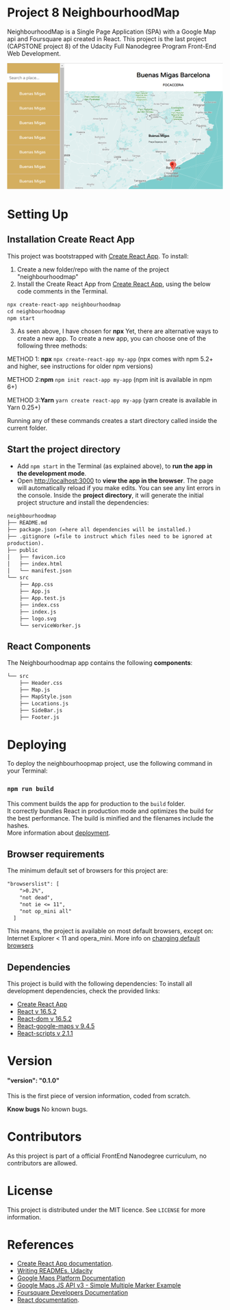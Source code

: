 # Project 8 NeighbourhoodMap 	
NeighbourhoodMap is a Single Page Application (SPA) with a Google Map api and Foursquare api created in React.
This project is the last project (CAPSTONE project 8) of the Udacity Full Nanodegree Program Front-End Web Development.

![neighborhoodmap](https://github.com/dianavile/NeighbourhoodMap/blob/master/Neighbourhoodmap.png)

Setting Up
=================
## Installation Create React App
This project was bootstrapped with [Create React App](https://github.com/facebook/create-react-app).
To install: 

1) Create a new folder/repo with the name of the project "neighbourhoodmap"
2) Install the Create React App from [Create React App](https://github.com/facebook/create-react-app),
using the below code comments in the Terminal.
```
npx create-react-app neighbourhoodmap
cd neighbourhoodmap
npm start
```
3) As seen above, I have chosen for __npx__ 
Yet, there are alternative ways to create a new app. 
To create a new app, you can choose one of the following three methods:

METHOD 1: __npx__
`npx create-react-app my-app` (npx comes with npm 5.2+ and higher, see instructions for older npm versions)

METHOD 2:__npm__
`npm init react-app my-app` (npm init <initializer> is available in npm 6+)

METHOD 3:__Yarn__
`yarn create react-app my-app` (yarn create is available in Yarn 0.25+)

Running any of these commands creates a start directory called inside the current folder. 

## Start the project directory 
- Add `npm start` in the Terminal (as explained above), to __run the app in the development mode__.
- Open [http://localhost:3000](http://localhost:3000) to __view the app in the browser__.
  The page will automatically reload if you make edits. You can see any lint errors in the console.
Inside the __project directory__, it will generate the initial project structure and install the dependencies:
```
neighbourhoodmap
├── README.md
├── package.json (=here all dependencies will be installed.)
├── .gitignore (=file to instruct which files need to be ignored at production).
├── public
│   ├── favicon.ico
│   ├── index.html
│   └── manifest.json
└── src
    ├── App.css
    ├── App.js
    ├── App.test.js
    ├── index.css
    ├── index.js
    ├── logo.svg
    └── serviceWorker.js
```
## React Components
The Neighbourhoodmap app contains the following __components__:
```
└── src
    ├── Header.css
    ├── Map.js
    ├── MapStyle.json
    ├── Locations.js
    ├── SideBar.js
    ├── Footer.js
```

Deploying
=================
To deploy the neighbourhoopmap project, use the following command in your Terminal:

### `npm run build`
This comment builds the app for production to the `build` folder.<br>
It correctly bundles React in production mode and optimizes the build for the best performance.
The build is minified and the filenames include the hashes.<br>
More information about [deployment](https://facebook.github.io/create-react-app/docs/deployment).

## Browser requirements
The minimum default set of browsers for this project are:
```
"browserslist": [
    ">0.2%",
    "not dead",
    "not ie <= 11",
    "not op_mini all"
  ]
```
This means, the project is available on most default browsers, except on: Internet Explorer < 11 and opera_mini.
More info on [changing default browsers](https://github.com/lukeed/pwa/issues/48)

## Dependencies
This project is build with the following dependencies:
To install all development dependencies, check the provided links:
- [Create React App](https://github.com/facebook/create-react-app)
- [React v 16.5.2](https://www.npmjs.com/package/react/v/16.5.2)  
- [React-dom v 16.5.2](https://www.npmjs.com/package/react-dom/v/16.5.2) 
- [React-google-maps v 9.4.5](https://www.npmjs.com/package/react-google-maps)
- [React-scripts v 2.1.1](https://www.npmjs.com/package/react-scripts)

Version
=================
#### "version": "0.1.0" 
This is the first piece of version information, coded from scratch.

__Know bugs__
No known bugs.

Contributors
=================
As this project is part of a official FrontEnd Nanodegree curriculum, no contributors are allowed.

License
=================
This project is distributed under the MIT licence.  See ``LICENSE`` for more information.

References
=================
- [Create React App documentation](https://facebook.github.io/create-react-app/docs/getting-started).
- [Writing READMEs. Udacity](https://classroom.udacity.com/courses/ud777/)
- [Google Maps Platform Documentation](https://developers.google.com/maps/documentation/)
- [Google Maps JS API v3 - Simple Multiple Marker Example](https://stackoverflow.com/questions/3059044/google-maps-js-api-v3-simple-multiple-marker-example)
- [Foursquare Developers Documentation](https://developer.foursquare.com/docs)
- [React documentation](https://reactjs.org/).

